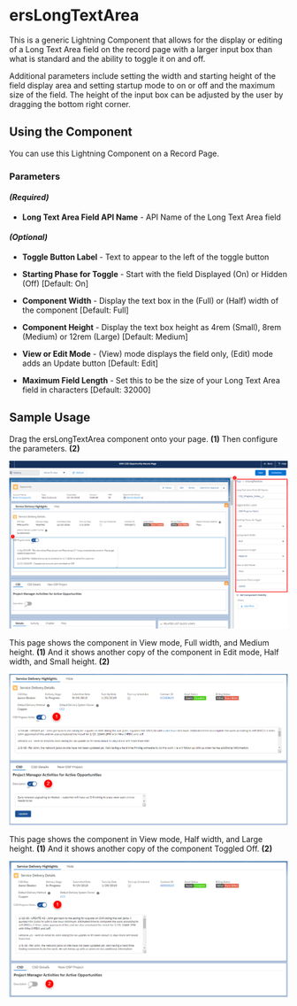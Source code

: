 # ersLongTextArea

This is a generic Lightning Component that allows for the display or editing of a Long Text Area field on the record page with a larger input box than what is standard and the ability to toggle it on and off.

Additional parameters include setting the width and starting height of the field display area and setting startup mode to on or off and the maximum size of the field.  The height of the input box can be adjusted by the user by dragging the bottom right corner.

## Using the Component

You can use this Lightning Component on a Record Page.

### Parameters

#### _(Required)_

- **Long Text Area Field API Name** - API Name of the Long Text Area field

#### _(Optional)_

- **Toggle Button Label** - Text to appear to the left of the toggle button

- **Starting Phase for Toggle** - Start with the field Displayed (On) or Hidden (Off) [Default: On]

- **Component Width** - Display the text box in the (Full) or (Half) width of the component [Default: Full]

- **Component Height** - Display the text box height as 4rem (Small), 8rem (Medium) or 12rem (Large) [Default: Medium]

- **View or Edit Mode** - (View) mode displays the field only, (Edit) mode adds an Update button [Default: Edit]

- **Maximum Field Length** - Set this to be the size of your Long Text Area field in characters [Default: 32000]

## Sample Usage

Drag the ersLongTextArea component onto your page. **(1)**  Then configure the parameters. **(2)**

![Setup Page](Configure.png?raw=true)

This page shows the component in View mode, Full width, and Medium height. **(1)** 
And it shows another copy of the component in Edit mode, Half width, and Small height. **(2)** 

![Sample 1](ViewEdit.png?raw=true)

This page shows the component in View mode, Half width, and Large height. **(1)**
And it shows another copy of the component Toggled Off. **(2)**

![Sample 2](TallOff.png?raw=true)

